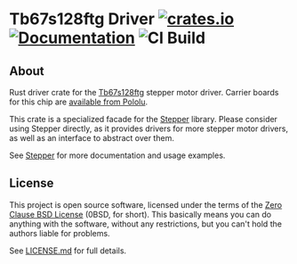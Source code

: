 # Tb67s128ftg Driver [![crates.io](https://img.shields.io/crates/v/tb67s128ftg.svg)](https://crates.io/crates/tb67s128ftg) [![Documentation](https://docs.rs/tb67s128ftg/badge.svg)](https://docs.rs/tb67s128ftg) ![CI Build](workflows/CI%20Build/badge.svg)

## About

Rust driver crate for the [Tb67s128ftg] stepper motor driver. Carrier boards for this chip are [available from Pololu].

This crate is a specialized facade for the [Stepper] library. Please consider using Stepper directly, as it provides drivers for more stepper motor drivers, as well as an interface to abstract over them.

See [Stepper] for more documentation and usage examples.

## License

This project is open source software, licensed under the terms of the [Zero Clause BSD License] (0BSD, for short). This basically means you can do anything with the software, without any restrictions, but you can't hold the authors liable for problems.

See [LICENSE.md] for full details.

[Tb67s128ftg]: https://toshiba.semicon-storage.com/us/semiconductor/product/motor-driver-ics/stepping-motor-driver-ics/detail.TB67S128FTG.html
[available from pololu]: https://www.pololu.com/product/2998
[Stepper]: https://crates.io/crates/stepper
[zero clause bsd license]: https://opensource.org/licenses/0BSD
[license.md]: LICENSE.md
